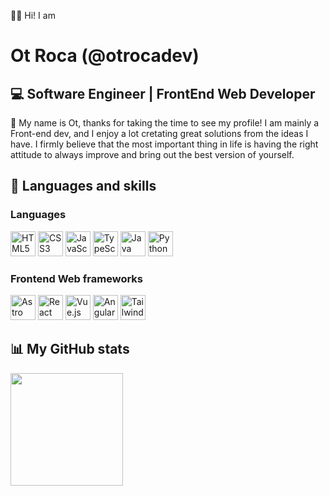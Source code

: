 
👋🏼 Hi! I am 
# Ot Roca (@otrocadev)
## 💻 **Software Engineer | FrontEnd Web Developer**

🙂 My name is Ot, thanks for taking the time to see my profile! I am mainly a Front-end dev, and I enjoy a lot cretating great solutions from the ideas I have. I firmly believe that the most important thing in life is having the right attitude to always improve and bring out the best version of yourself.

## 🧰 Languages and skills

### Languages
<p align="left">
  <img src="https://cdn.jsdelivr.net/gh/devicons/devicon/icons/html5/html5-original.svg" width="40" alt="HTML5" />
  <img src="https://cdn.jsdelivr.net/gh/devicons/devicon/icons/css3/css3-original.svg" width="40" alt="CSS3" />
  <img src="https://cdn.jsdelivr.net/gh/devicons/devicon/icons/javascript/javascript-original.svg" width="40" alt="JavaScript" />
  <img src="https://cdn.jsdelivr.net/gh/devicons/devicon/icons/typescript/typescript-original.svg" width="40" alt="TypeScript" />
  <img src="https://cdn.jsdelivr.net/gh/devicons/devicon/icons/java/java-original.svg" width="40" alt="Java" />
  <img src="https://cdn.jsdelivr.net/gh/devicons/devicon/icons/python/python-original.svg" width="40" alt="Python" />
</p>

### Frontend Web frameworks
<p align="left">
  <img src="https://cdn.jsdelivr.net/gh/devicons/devicon/icons/astro/astro-original.svg" width="40" alt="Astro" />
  <img src="https://cdn.jsdelivr.net/gh/devicons/devicon/icons/react/react-original.svg" width="40" alt="React" />
  <img src="https://cdn.jsdelivr.net/gh/devicons/devicon/icons/vuejs/vuejs-original.svg" width="40" alt="Vue.js" />
  <img src="https://cdn.jsdelivr.net/gh/devicons/devicon@latest/icons/angular/angular-original.svg" width="40" alt="Angular" />
  <img src="https://cdn.jsdelivr.net/gh/devicons/devicon@latest/icons/tailwindcss/tailwindcss-original.svg" width="40" alt="Tailwind CSS" />
</p>
  

## 📊 My GitHub stats
<p align="left" display="flex">
  <img src="https://github-readme-stats.vercel.app/api/top-langs/?username=otrocadev&layout=compact&theme=radical" height="180">
</p>
